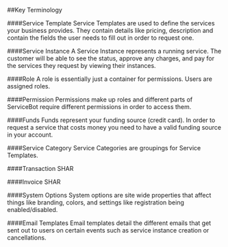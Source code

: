 ##Key Terminology

####Service Template
Service Templates are used to define the services your business provides. They
contain details like pricing, description and contain the fields the user needs to fill out in order to request one.

####Service Instance
A Service Instance represents a running service. The customer will be able to see
the status, approve any charges, and pay for the services they request by viewing their instances.

####Role
A role is essentially just a container for permissions. Users are assigned roles.

####Permission
Permissions make up roles and different parts of ServiceBot require different permissions in order to access them.

####Funds
Funds represent your funding source (credit card). In order to request a service that costs money you need to have a valid funding
source in your account.

####Service Category
Service Categories are groupings for Service Templates.

####Transaction
SHAR

####Invoice
SHAR

####System Options
System options are site wide properties that affect things like branding, colors, and settings like registration being enabled/disabled.

####Email Templates
Email templates detail the different emails that get sent out to users on certain events such as service instance creation or cancellations.


